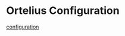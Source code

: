 # Ortelius Configuration

[configuration](https://github.com/lasthyphen/archiveus/blob/master/docker/config.json)
